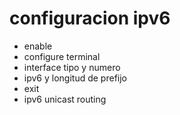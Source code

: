 # configuracion ipv6

- enable
- configure terminal
- interface tipo y numero
- ipv6 y longitud de prefijo
- exit
- ipv6 unicast routing